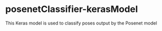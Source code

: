 # posenetClassifier-kerasModel
This Keras model is used to classify poses output by the Posenet model
